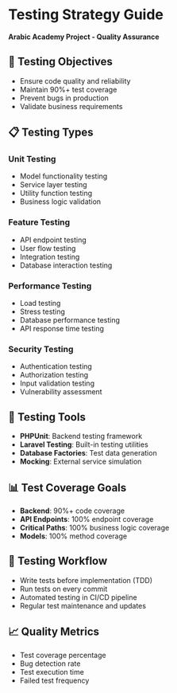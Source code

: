 # Testing Strategy Guide
**Arabic Academy Project - Quality Assurance**

## 🎯 Testing Objectives
- Ensure code quality and reliability
- Maintain 90%+ test coverage
- Prevent bugs in production
- Validate business requirements

## 📋 Testing Types

### Unit Testing
- Model functionality testing
- Service layer testing
- Utility function testing
- Business logic validation

### Feature Testing
- API endpoint testing
- User flow testing
- Integration testing
- Database interaction testing

### Performance Testing
- Load testing
- Stress testing
- Database performance testing
- API response time testing

### Security Testing
- Authentication testing
- Authorization testing
- Input validation testing
- Vulnerability assessment

## 🧪 Testing Tools
- **PHPUnit**: Backend testing framework
- **Laravel Testing**: Built-in testing utilities
- **Database Factories**: Test data generation
- **Mocking**: External service simulation

## 📊 Test Coverage Goals
- **Backend**: 90%+ code coverage
- **API Endpoints**: 100% endpoint coverage
- **Critical Paths**: 100% business logic coverage
- **Models**: 100% method coverage

## 🚀 Testing Workflow
- Write tests before implementation (TDD)
- Run tests on every commit
- Automated testing in CI/CD pipeline
- Regular test maintenance and updates

## 📈 Quality Metrics
- Test coverage percentage
- Bug detection rate
- Test execution time
- Failed test frequency
